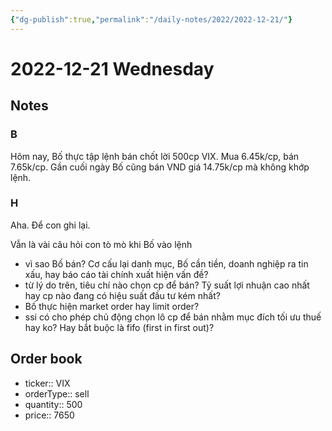 ```yaml
---
{"dg-publish":true,"permalink":"/daily-notes/2022/2022-12-21/"}
---
```


# 2022-12-21 Wednesday

## Notes

### B

Hôm nay, Bố thực tập lệnh bán chốt lời 500cp VIX.
Mua 6.45k/cp, bán 7.65k/cp.
Gần cuối ngày Bố cũng bán VND giá 14.75k/cp mà không khớp lệnh.

### H

Aha. Để con ghi lại. 

Vẫn là vài câu hỏi con tò mò khi Bố vào lệnh
- vì sao Bố bán? Cơ cấu lại danh mục, Bố cần tiền, doanh nghiệp ra tin xấu, hay báo cáo tài chính xuất hiện vấn đề?
- từ lý do trên, tiêu chí nào chọn cp để bán? Tỷ suất lợi nhuận cao nhất hay cp nào đang có hiệu suất đầu tư kém nhất?
- Bố thực hiện market order hay limit order?
- ssi có cho phép chủ động chọn lô cp để bán nhằm mục đích tối ưu thuế hay ko? Hay bắt buộc là fifo (first in first out)?

## Order book

- ticker:: VIX
- orderType:: sell
- quantity:: 500
- price:: 7650
